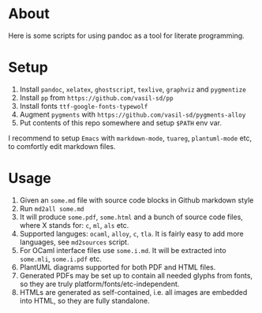 # About
Here is some scripts for using pandoc as a tool for literate programming.

# Setup

1. Install `pandoc`, `xelatex`, `ghostscript`, `texlive`, `graphviz` and `pygmentize`
2. Install `pp` from `https://github.com/vasil-sd/pp`
3. Install fonts `ttf-google-fonts-typewolf`
4. Augment `pygments` with `https://github.com/vasil-sd/pygments-alloy`
5. Put contents of this repo somewhere and setup `$PATH` env var.

I recommend to setup `Emacs` with `markdown-mode`, `tuareg`, `plantuml-mode` etc, to
comfortly edit markdown files.

# Usage

1. Given an `some.md` file with source code blocks in Github markdown style
2. Run `md2all some.md`
3. It will produce `some.pdf`, `some.html` and a bunch of source code files, where X stands for: `c`, `ml`, `als` etc.
4. Supported languges: `ocaml`, `alloy`, `c`, `tla`. It is fairly easy to add more languages, see `md2sources` script.
5. For OCaml interface files use `some.i.md`. It will be extracted into `some.mli`, `some.i.pdf` etc.
6. PlantUML diagrams supported for both PDF and HTML files.
7. Generated PDFs may be set up to contain all needed glyphs from fonts, so they are truly platform/fonts/etc-independent.
8. HTMLs are generated as self-contained, i.e. all images are embedded into HTML, so they are fully standalone.

